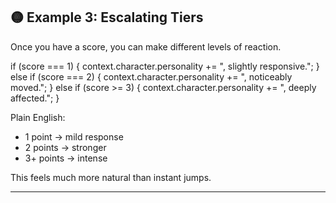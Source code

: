 ## 🟡 Example 3: Escalating Tiers

Once you have a score, you can make different levels of reaction.

if (score === 1) {
context.character.personality += ", slightly responsive.";
} else if (score === 2) {
context.character.personality += ", noticeably moved.";
} else if (score >= 3) {
context.character.personality += ", deeply affected.";
}

Plain English:

* 1 point → mild response
* 2 points → stronger
* 3+ points → intense

This feels much more natural than instant jumps.

---
